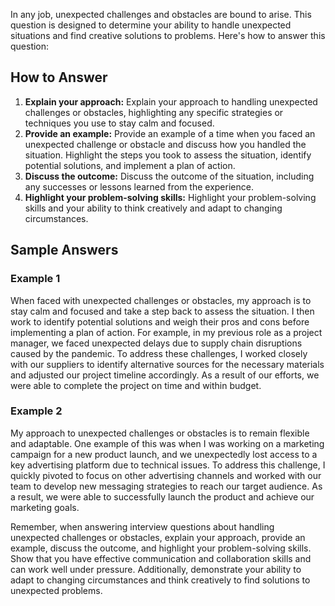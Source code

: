 
In any job, unexpected challenges and obstacles are bound to arise. This question is designed to determine your ability to handle unexpected situations and find creative solutions to problems. Here's how to answer this question:

How to Answer
-------------

1. **Explain your approach:** Explain your approach to handling unexpected challenges or obstacles, highlighting any specific strategies or techniques you use to stay calm and focused.
2. **Provide an example:** Provide an example of a time when you faced an unexpected challenge or obstacle and discuss how you handled the situation. Highlight the steps you took to assess the situation, identify potential solutions, and implement a plan of action.
3. **Discuss the outcome:** Discuss the outcome of the situation, including any successes or lessons learned from the experience.
4. **Highlight your problem-solving skills:** Highlight your problem-solving skills and your ability to think creatively and adapt to changing circumstances.

Sample Answers
--------------

### Example 1

When faced with unexpected challenges or obstacles, my approach is to stay calm and focused and take a step back to assess the situation. I then work to identify potential solutions and weigh their pros and cons before implementing a plan of action. For example, in my previous role as a project manager, we faced unexpected delays due to supply chain disruptions caused by the pandemic. To address these challenges, I worked closely with our suppliers to identify alternative sources for the necessary materials and adjusted our project timeline accordingly. As a result of our efforts, we were able to complete the project on time and within budget.

### Example 2

My approach to unexpected challenges or obstacles is to remain flexible and adaptable. One example of this was when I was working on a marketing campaign for a new product launch, and we unexpectedly lost access to a key advertising platform due to technical issues. To address this challenge, I quickly pivoted to focus on other advertising channels and worked with our team to develop new messaging strategies to reach our target audience. As a result, we were able to successfully launch the product and achieve our marketing goals.

Remember, when answering interview questions about handling unexpected challenges or obstacles, explain your approach, provide an example, discuss the outcome, and highlight your problem-solving skills. Show that you have effective communication and collaboration skills and can work well under pressure. Additionally, demonstrate your ability to adapt to changing circumstances and think creatively to find solutions to unexpected problems.
